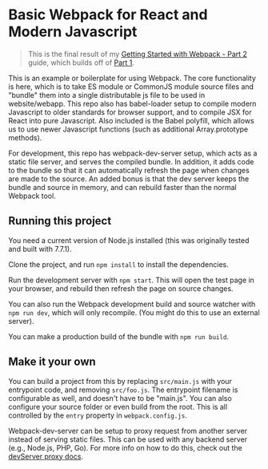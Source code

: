 # Basic Webpack for React and Modern Javascript

>This is the final result of my [Getting Started with Webpack - Part 2]() guide, which builds off of [Part 1](https://samuelscheiderich.com/2017/04/11/getting-started-with-webpack/).

This is an example or boilerplate for using Webpack. The core functionality is here, which is to take ES module or CommonJS module source files and "bundle" them into a single distributable js file to be used in website/webapp. This repo also has babel-loader setup to compile modern Javascript to older standards for browser support, and to compile JSX for React into pure Javascript. Also included is the Babel polyfill, which allows us to use newer Javascript functions (such as additional Array.prototype methods).

For development, this repo has webpack-dev-server setup, which acts as a static file server, and serves the compiled bundle. In addition, it adds code to the bundle so that it can automatically refresh the page when changes are made to the source. An added bonus is that the dev server keeps the bundle and source in memory, and can rebuild faster than the normal Webpack tool.

## Running this project

You need a current version of Node.js installed (this was originally tested and built with 7.7.1).

Clone the project, and run `npm install` to install the dependencies.

Run the development server with `npm start`. This will open the test page in your browser, and rebuild then refresh the page on source changes.

You can also run the Webpack development build and source watcher with `npm run dev`, which will only recompile. (You might do this to use an external server).

You can make a production build of the bundle with `npm run build`.

## Make it your own

You can build a project from this by replacing `src/main.js` with your entrypoint code, and removing `src/foo.js`. The entrypoint filename is configurable as well, and doesn't have to be "main.js". You can also configure your source folder or even build from the root. This is all controlled by the `entry` property in `webpack.config.js`.

Webpack-dev-server can be setup to proxy request from another server instead of serving static files. This can be used with any backend server (e.g., Node.js, PHP, Go). For more info on how to do this, check out the [devServer proxy docs](https://webpack.js.org/configuration/dev-server/#devserver-proxy).

